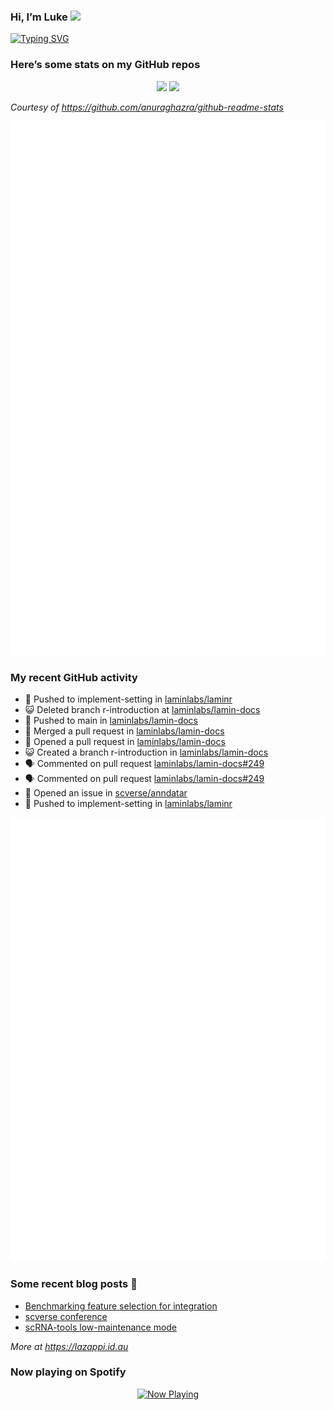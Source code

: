 
<!-- README.md is generated from README.Rmd. Please edit that file -->

### Hi, I’m Luke <img src="https://raw.githubusercontent.com/MartinHeinz/MartinHeinz/master/wave.gif" width="30px">

<!-- Customise this at https://readme-typing-svg.demolab.com -->

[![Typing
SVG](https://readme-typing-svg.demolab.com?font=Fira+Code&duration=3000&pause=200&color=9D24F7&center=true&random=true&width=435&lines=Data+scientist;Bioinformatician;Package+developer;Workflow+engineer)](https://git.io/typing-svg)

<!--
**lazappi/lazappi** is a ✨ _special_ ✨ repository because its `README.md` (this file) appears on your GitHub profile.
&#10;Here are some ideas to get you started:
&#10;- 🔭 I’m currently working on ...
- 🌱 I’m currently learning ...
- 👯 I’m looking to collaborate on ...
- 🤔 I’m looking for help with ...
- 💬 Ask me about ...
- 📫 How to reach me: ...
- 😄 Pronouns: ...
- ⚡ Fun fact: ...
-->

### Here’s some stats on my GitHub repos

<p align="center">
<img src="https://github-readme-stats.vercel.app/api?username=lazappi&count_private=true&show_icons=true&theme=buefy&hide_title=True">
<img src="https://github-readme-stats.vercel.app/api/top-langs/?username=lazappi&hide=html&theme=buefy&layout=compact">
</p>

*Courtesy of <https://github.com/anuraghazra/github-readme-stats>*

<p align="center" style="width:100%;">
<img src="https://github.com/lazappi/lazappi/raw/main/github-intro.svg">
</p>

### My recent GitHub activity

- 📨 Pushed to implement-setting in
  [laminlabs/laminr](https://github.com/laminlabs/laminr)
- 😺 Deleted branch r-introduction at
  [laminlabs/lamin-docs](https://github.com/laminlabs/lamin-docs)
- 📨 Pushed to main in
  [laminlabs/lamin-docs](https://github.com/laminlabs/lamin-docs)
- 🎉 Merged a pull request in
  [laminlabs/lamin-docs](https://github.com/laminlabs/lamin-docs)
- 🤔 Opened a pull request in
  [laminlabs/lamin-docs](https://github.com/laminlabs/lamin-docs)
- 😺 Created a branch r-introduction in
  [laminlabs/lamin-docs](https://github.com/laminlabs/lamin-docs)
- 🗣 Commented on pull request
  [laminlabs/lamin-docs#249](https://github.com/laminlabs/lamin-docs#249)
- 🗣 Commented on pull request
  [laminlabs/lamin-docs#249](https://github.com/laminlabs/lamin-docs#249)
- 🤔 Opened an issue in
  [scverse/anndatar](https://github.com/scverse/anndatar)
- 📨 Pushed to implement-setting in
  [laminlabs/laminr](https://github.com/laminlabs/laminr)

<p align="center" style="width:100%;">
<img src="https://github.com/lazappi/lazappi/raw/main/github-status.svg">
</p>

### Some recent blog posts 📝

- [Benchmarking feature selection for
  integration](https://lazappi.id.au/posts/2025-03-15-feature-selection-benchmark/)
- [scverse
  conference](https://lazappi.id.au/posts/2024-09-15-scverse-conference/)
- [scRNA-tools low-maintenance
  mode](https://lazappi.id.au/posts/2024-03-04-scRNAtools-low-maintenance/)

*More at <https://lazappi.id.au>*

### Now playing on Spotify

<p align="center">
<a href="https://now-playing-profile.lazappi.vercel.app/now-playing?open">
<img src="https://now-playing-profile.lazappi.vercel.app/now-playing" width="256" height="64" alt="Now Playing">
</a>
</p>
